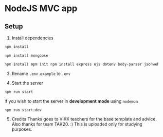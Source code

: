 # NodeJS MVC app

## Setup

1. Install dependencies
```bash
npm install
```

```bash
npm install mongoose
```

```bash
npm install npm init npm install express ejs dotenv body-parser jsonwebtoken bcryptjs sqlite3 morgan cookie-parser
```

3. Rename `.env.example` to `.env`

4. Start the server
```bash
npm run start
```

If you wish to start the server in **development mode** using `nodemon`
```bash
npm run start:dev
```

5. Credits 
Thanks goes to VIKK teachers for the base template and advice. Also thanks for team TAK20. :) 
This is uploaded only for studying purposes.